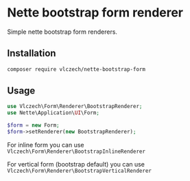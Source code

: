 Nette bootstrap form renderer
=============================

Simple nette bootstrap form renderers.

Installation
------------

```sh
composer require vlczech/nette-bootstrap-form
```

Usage
-----

```php
use Vlczech\Form\Renderer\BootstrapRenderer;
use Nette\Application\UI\Form;

$form = new Form;
$form->setRenderer(new BootstrapRenderer);
```

For inline form you can use ```Vlczech\Form\Renderer\BootstrapInlineRenderer```

For vertical form (bootstrap default) you can use ```Vlczech\Form\Renderer\BootstrapVerticalRenderer```
